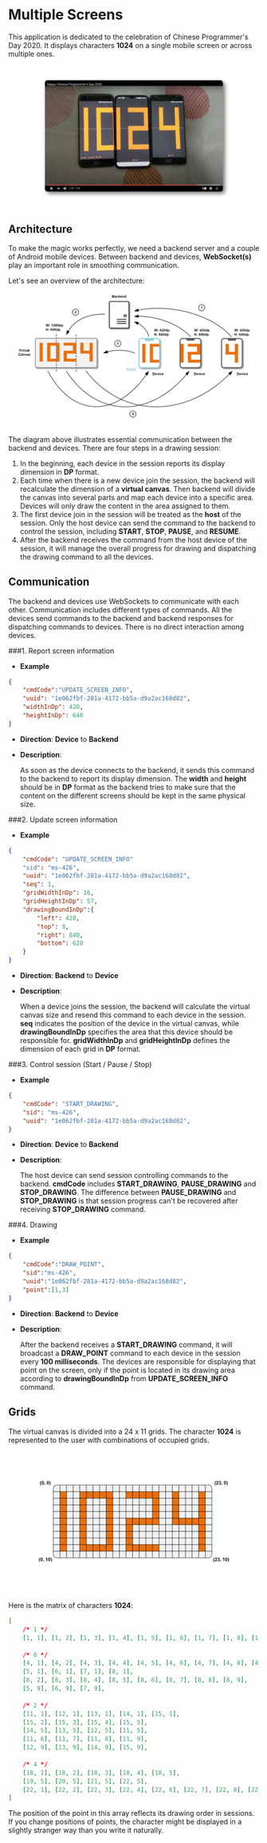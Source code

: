 # Multiple Screens

This application is dedicated to the celebration of Chinese Programmer's Day 2020. It displays characters **1024** on a single mobile screen or across multiple ones.

[![Watch the video](.github/video_thumb.png)](https://youtu.be/02Q-W5qEye4)

## Architecture

To make the magic works perfectly, we need a backend server and a couple of Android mobile devices. Between backend and devices, **WebSocket(s)** play an important role in smoothing communication. 

Let's see an overview of the architecture:
![Arch](.github/architecture.png)

The diagram above illustrates essential communication between the backend and devices. There are four steps in a drawing session:

1. In the beginning, each device in the session reports its display dimension in **DP** format.
2. Each time when there is a new device join the session, the backend will recalculate the dimension of a **virtual canvas**. Then backend will divide the canvas into several parts and map each device into a specific area. Devices will only draw the content in the area assigned to them.
3. The first device join in the session will be treated as the **host** of the session. Only the host device can send the command to the backend to control the session, including **START**, **STOP**, **PAUSE**, and **RESUME**. 
4. After the backend receives the command from the host device of the session, it will manage the overall progress for drawing and dispatching the drawing command to all the devices.

## Communication 
The backend and devices use WebSockets to communicate with each other. Communication includes different types of commands. All the devices send commands to the backend and backend responses for dispatching commands to devices. There is no direct interaction among devices.

###1. Report screen information

- **Example**

```json
{ 
	"cmdCode":"UPDATE_SCREEN_INFO",
	"uuid": "1e062fbf-281a-4172-bb5a-d9a2ac168d82", 
	"widthInDp": 420,
	"heightInDp": 640
}
```
- **Direction**: **Device** to **Backend**
- **Description**:
	
	As soon as the device connects to the backend, it sends this command to the backend to report its display dimension. The **width** and **height** should be in **DP** format as the backend tries to make sure that the content on the different screens should be kept in the same physical size.

###2. Update screen information

- **Example**

```json
{
	"cmdCode": "UPDATE_SCREEN_INFO"
	"sid": "ms-426",
	"uuid": "1e062fbf-281a-4172-bb5a-d9a2ac168d82",
	"seq": 1,
	"gridWidthInDp": 16,
	"gridHeightInDp": 57,
	"drawingBoundInDp":{ 
		"left": 420,
		"top": 0,
		"right": 840,
		"bottom": 620
	}
}
```
- **Direction**: **Backend** to **Device**
- **Description**:
	
	When a device joins the session, the backend will calculate the virtual canvas size and resend this command to each device in the session. **seq** indicates the position of the device in the virtual canvas, while **drawingBoundInDp** specifies the area that this device should be responsible for. **gridWidthInDp** and **gridHeightInDp** defines the dimension of each grid in **DP** format.

###3. Control session (Start / Pause / Stop)

- **Example**

```json
{
	"cmdCode": "START_DRAWING",
	"sid": "ms-426",
	"uuid": "1e062fbf-281a-4172-bb5a-d9a2ac168d82",
}
```
- **Direction**: **Device** to **Backend**
- **Description**:
	
	The host device can send session controlling commands to the backend. **cmdCode** includes **START_DRAWING**, **PAUSE_DRAWING** and **STOP_DRAWING**. The difference between **PAUSE_DRAWING** and **STOP_DRAWING** is that session progress can't be recovered after receiving **STOP_DRAWING** command.
	

###4. Drawing

- **Example**

```json
{
	"cmdCode":"DRAW_POINT",
	"sid":"ms-426",
	"uuid":"1e062fbf-281a-4172-bb5a-d9a2ac168d82",
	"point":[1,3]
}
```
- **Direction**: **Backend** to **Device**
- **Description**:
	
	After the backend receives a **START_DRAWING** command, it will broadcast a **DRAW_POINT** command to each device in the session every **100 milliseconds**. The devices are responsible for displaying that point on the screen, only if the point is located in its drawing area according to **drawingBoundInDp** from **UPDATE\_SCREEN\_INFO** command.
	

## Grids
The virtual canvas is divided into a 24 x 11 grids. The character **1024** is represented to the user with combinations of occupied grids. 

![Grids](.github/grids.png)

Here is the matrix of characters **1024**:

```json
[
    /* 1 */
    [1, 1], [1, 2], [1, 3], [1, 4], [1, 5], [1, 6], [1, 7], [1, 8], [1, 9],

    /* 0 */
    [4, 1], [4, 2], [4, 3], [4, 4], [4, 5], [4, 6], [4, 7], [4, 8], [4, 9], 
    [5, 1], [6, 1], [7, 1], [8, 1],
    [8, 2], [8, 3], [8, 4], [8, 5], [8, 6], [8, 7], [8, 8], [8, 9],
    [5, 9], [6, 9], [7, 9],

    /* 2 */
    [11, 1], [12, 1], [13, 1], [14, 1], [15, 1],
    [15, 2], [15, 3], [15, 4], [15, 5],
    [14, 5], [13, 5], [12, 5], [11, 5],
    [11, 6], [11, 7], [11, 8], [11, 9],
    [12, 9], [13, 9], [14, 9], [15, 9],

    /* 4 */
    [18, 1], [18, 2], [18, 3], [18, 4], [18, 5],
    [19, 5], [20, 5], [21, 5], [22, 5],
    [22, 1], [22, 2], [22, 3], [22, 4], [22, 6], [22, 7], [22, 8], [22, 9],
]
```
The position of the point in this array reflects its drawing order in sessions. If you change positions of points, the character might be displayed in a slightly stranger way than you write it naturally.
